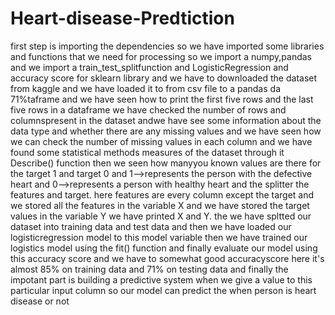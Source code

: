 # Heart-disease-Predtiction
first step is importing the dependencies so we have imported some libraries and functions that we need for processing so we import a numpy,pandas and we import a train_test_splitfunction and LogisticRegression and accuracy score for sklearn library and we have to downloaded the dataset from kaggle and we have loaded it to from csv file to a pandas da 71%taframe and we have seen how to print the first five rows and the last five rows in a dataframe we have checked the number of rows and columnspresent in the dataset andwe have see some information about the data type and whether there are any missing values and we have seen how we can check the number of missing values in each column and we have found some statistical methods measures of the dataset through it Describe() function then we seen how manyyou known values are there for the target 1 and target 0 and 1-->represents the person with the defective heart and 0-->represents a person with healthy heart and the splitter the features and target. here features are every column except the target and we stored all the features in the variable X and we have stored the target values in the variable Y we have printed X and Y. the we have spltted our dataset into training data and test data and then we have loaded our logisticregression model to this model variable then we have trained our logistics model using the fit() function and finally evaluate our model using this accuracy score and we have to somewhat good accuracyscore here it's almost 85% on training data and 71% on testing data and finally the impotant part is building a predictive system when we give a value to this particular input column so our model can predict the when person is heart disease or not 
